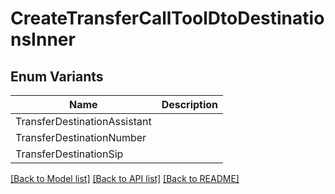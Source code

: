 # CreateTransferCallToolDtoDestinationsInner

## Enum Variants

| Name | Description |
|---- | -----|
| TransferDestinationAssistant |  |
| TransferDestinationNumber |  |
| TransferDestinationSip |  |

[[Back to Model list]](../README.md#documentation-for-models) [[Back to API list]](../README.md#documentation-for-api-endpoints) [[Back to README]](../README.md)


